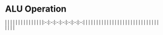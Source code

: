 # ALU Operation

|       |       |   |   |   |
|   |   |   |   |   |   |   |
|:-:|:-:|:-:|:-:|:-:|:-:|:-:|
|   |   |   |   |   |   |   |
|   |   |   |   |   |   |   |
|   |   |   |   |   |   |   |
|   |   |   |   |   |   |   |

